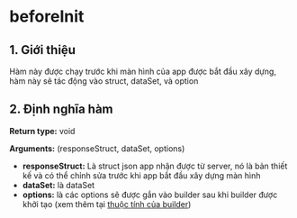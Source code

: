 # beforeInit

## 1. Giới thiệu

Hàm này được chạy trước khi màn hình của app được bắt đầu xây dựng, hàm này sẽ tác động vào struct, dataSet, và option&#x20;

## 2. Định nghĩa hàm

**Return type:** void

**Arguments:** (responseStruct, dataSet, options)

* **responseStruct:** Là struct json app nhận được từ server, nó là bản thiết kế và có thể chỉnh sửa trước khi app bắt đầu xây dựng màn hình
* **dataSet:** là dataSet&#x20;
* **options:** là các options sẽ được gắn vào builder sau khi builder được khởi tạo (xem thêm tại [thuộc tính của builder](../builder/thuoc-tinh.md))

